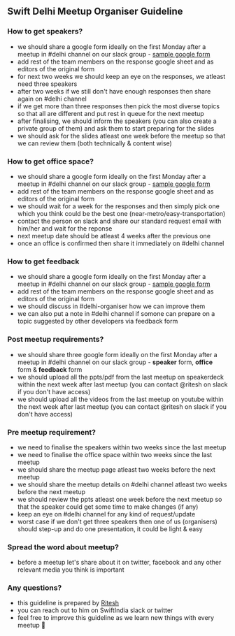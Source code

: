 ## Swift Delhi Meetup Organiser Guideline

### How to get speakers?

- we should share a google form ideally on the first Monday after a meetup in #delhi channel on our slack group - [sample google form](https://docs.google.com/forms/d/1P77mori3m1a3nJ_oUTT3PTNSyYOKCe00ZUN_ygfIMzQ/viewform?edit_requested=true)
- add rest of the team members on the response google sheet and as editors of the original form
- for next two weeks we should keep an eye on the responses, we atleast need three speakers 
- after two weeks if we still don't have enough responses then share again on #delhi channel
- if we get more than three responses then pick the most diverse topics so that all are different and put rest in queue for the next meetup
- after finalising, we should inform the speakers (you can also create a private group of them) and ask them to start preparing for the slides
- we should ask for the slides atleast one week before the meetup so that we can review them (both technically & content wise)

### How to get office space?

- we should share a google form ideally on the first Monday after a meetup in #delhi channel on our slack group - [sample google form](https://docs.google.com/forms/d/1v3J3WnlD2SNLAjXFrsRkTiw6w62R3PhL6GgAdE8whr4/viewform?edit_requested=true)
- add rest of the team members on the response google sheet and as editors of the original form
- we should wait for a week for the responses and then simply pick one which you think could be the best one (near-metro/easy-transportation)
- contact the person on slack and share our standard request email with him/her and wait for the reponse
- next meetup date should be atleast 4 weeks after the previous one
- once an office is confirmed then share it immediately on #delhi channel

### How to get feedback

- we should share a google form ideally on the first Monday after a meetup in #delhi channel on our slack group - [sample google form](https://docs.google.com/forms/d/1sWW0Je1Zi3O7B7aZhw8PWj1WZ9yj2wyxxfdzKRa5lfI/viewform?edit_requested=true)
- add rest of the team members on the response google sheet and as editors of the original form
- we should discuss in #delhi-organiser how we can improve them
- we can also put a note in #delhi channel if somone can prepare on a topic suggested by other developers via feedback form

### Post meetup requirements?

- we should share three google form ideally on the first Monday after a meetup in #delhi channel on our slack group - **speaker** form, **office** form & **feedback** form
- we should upload all the ppts/pdf from the last meetup on speakerdeck within the next week after last meetup (you can contact @ritesh on slack if you don't have access)
- we should upload all the videos from the last meetup on youtube within the next week after last meetup (you can contact @ritesh on slack if you don't have access)

### Pre meetup requirement?

- we need to finalise the speakers within two weeks since the last meetup
- we need to finalise the office space within two weeks since the last meetup
- we should share the meetup page atleast two weeks before the next meetup
- we should share the meetup details on #delhi channel atleast two weeks before the next meetup
- we should review the ppts atleast one week before the next meetup so that the speaker could get some time to make changes (if any)
- keep an eye on #delhi channel for any kind of request/update
- worst case if we don't get three speakers then one of us (organisers) should step-up and do one presentation, it could be light & easy

### Spread the word about meetup?

- before a meetup let's share about it on twitter, facebook and any other relevant media you think is important

### Any questions?

- this guideline is prepared by [Ritesh](https://twitter.com/_riteshhh)
- you can reach out to him on SwiftIndia slack or twitter
- feel free to improve this guideline as we learn new things with every meetup 🚀
